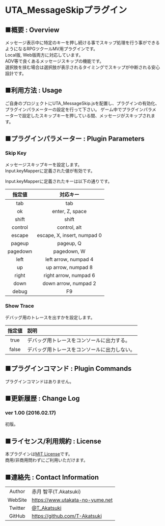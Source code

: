 # UTA_MessageSkipプラグイン

## ■概要 : Overview
メッセージ表示中に特定のキーを押し続ける事でスキップ処理を行う事ができるようになるRPGツクールMV用プラグインです。  
Local版, Web版両方に対応しています。  
ADV等で良くあるメッセージスキップの機能です。  
選択肢を挟む場合は選択肢が表示されるタイミングでスキップが中断される安心設計です。

## ■利用方法 : Usage
ご自身のプロジェクトにUTA_MessageSkip.jsを配置し、プラグインの有効化、プラグインパラメーターの設定を行って下さい。
ゲーム中でプラグインパラメーターで設定したスキップキーを押している間、メッセージがスキップされます。

## ■プラグインパラメーター : Plugin Parameters
### Skip Key
メッセージスキップキーを設定します。  
Input.keyMapperに定義された値が有効です。

Input.keyMapperに定義されたキーは以下の通りです。

| 指定値 | 対応キー |
|:---:|:---:|
| tab | tab |
| ok | enter, Z, space |
| shift | shift |
| control | control, alt |
| escape | escape, X, insert, numpad 0 |
| pageup | pageup, Q |
| pagedown | pagedown, W |
| left | left arrow, numpad 4 |
| up | up arrow, numpad 8 |
| right | right arrow, numpad 6 |
| down | down arrow, numpad 2 |
| debug | F9 |

### Show Trace
デバッグ用のトレースを出すかを設定します。

| 指定値 | 説明 |
|:---:|:---|
| true | デバッグ用トレースをコンソールに出力する。 |
| false | デバッグ用トレースをコンソールに出力しない。 |

## ■プラグインコマンド : Plugin Commands
プラグインコマンドはありません。

## ■更新履歴 : Change Log
### ver 1.00 (2016.02.17)
初版。

## ■ライセンス/利用規約 : License
本プラグインは[MIT License](LICENSE)です。  
商用/非商用問わずにご利用いただけます。

## ■連絡先 : Contact Information

|  |  |
|:---:|:---|
| Author | 赤月 智平(T.Akatsuki) |
| WebSite | https://www.utakata-no-yume.net |
| Twitter | [@T_Akatsuki](https://twitter.com/t_akatsuki) |
| GitHub | https://github.com/T-Akatsuki |
